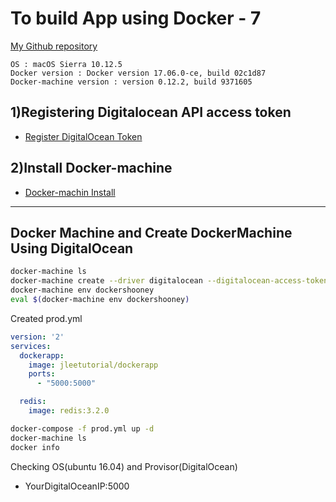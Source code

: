 # To build App using Docker - 7

[My Github repository](https://github.com/Seolhun/docker-test/tree/master/first-docker/ch7)
```
OS : macOS Sierra 10.12.5
Docker version : Docker version 17.06.0-ce, build 02c1d87
Docker-machine version : version 0.12.2, build 9371605
```

## 1)Registering Digitalocean API access token
- [Register DigitalOcean Token](https://cloud.digitalocean.com/settings/api/tokens?i=3a032f)

## 2)Install Docker-machine
- [Docker-machin Install](https://docs.docker.com/machine/install-machine/)

---

## Docker Machine and Create DockerMachine Using DigitalOcean
```bash
docker-machine ls
docker-machine create --driver digitalocean --digitalocean-access-token ${DigitalOcean_TokenValue} dockershooney
docker-machine env dockershooney
eval $(docker-machine env dockershooney)
```

Created prod.yml
```yaml
version: '2'
services:
  dockerapp:
    image: jleetutorial/dockerapp
    ports:
      - "5000:5000"

  redis:
    image: redis:3.2.0
```

```bash
docker-compose -f prod.yml up -d
docker-machine ls
docker info
```
Checking OS(ubuntu 16.04) and Provisor(DigitalOcean)
- YourDigitalOceanIP:5000



